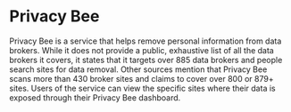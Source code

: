 # Privacy Bee

Privacy Bee is a service that helps remove personal information from data brokers. While it does not provide a public, exhaustive list of all the data brokers it covers, it states that it targets over 885 data brokers and people search sites for data removal. Other sources mention that Privacy Bee scans more than 430 broker sites and claims to cover over 800 or 879+ sites. Users of the service can view the specific sites where their data is exposed through their Privacy Bee dashboard.